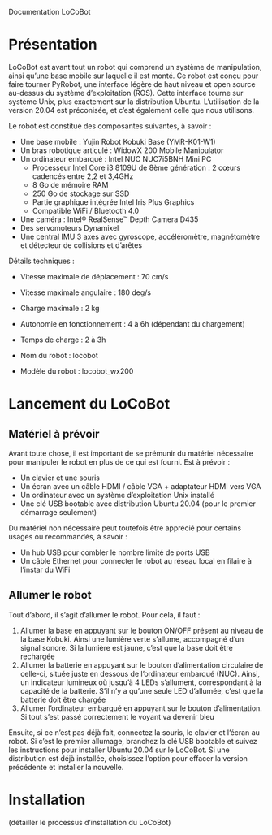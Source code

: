 ﻿Documentation LoCoBot
# **Présentation**
LoCoBot est avant tout un robot qui comprend un système de manipulation, ainsi qu’une base mobile sur laquelle il est monté. Ce robot est conçu pour faire tourner PyRobot, une interface légère de haut niveau et open source au-dessus du système d’exploitation (ROS). Cette interface tourne sur système Unix, plus  exactement sur la distribution Ubuntu. L’utilisation de la version 20.04 est préconisée, et c’est également celle que nous utilisons.

Le robot est constitué des composantes suivantes, à savoir :

- Une base mobile : Yujin Robot Kobuki Base (YMR-K01-W1)
- Un bras robotique articulé : WidowX 200 Mobile Manipulator
- Un ordinateur embarqué : Intel NUC NUC7i5BNH Mini PC
  - Processeur Intel Core i3 8109U de 8ème génération : 2 cœurs cadencés entre 2,2 et 3,4GHz
  - 8 Go de mémoire RAM
  - 250 Go de stockage sur SSD
  - Partie graphique intégrée Intel Iris Plus Graphics
  - Compatible WiFi / Bluetooth 4.0
- Une caméra : Intel® RealSense™ Depth Camera D435
- Des servomoteurs Dynamixel
- Une central IMU 3 axes avec gyroscope, accéléromètre, magnétomètre et détecteur de collisions et d’arêtes

Détails techniques :

- Vitesse maximale de déplacement : 70 cm/s
- Vitesse maximale angulaire : 180 deg/s
- Charge maximale : 2 kg
- Autonomie en fonctionnement : 4 à 6h (dépendant du chargement)
- Temps de charge : 2 à 3h

- Nom du robot : locobot
- Modèle du robot : locobot\_wx200
# **Lancement du LoCoBot**
## **Matériel à prévoir**
Avant toute chose, il est important de se prémunir du matériel nécessaire pour manipuler le robot en plus de ce qui est fourni. Est à prévoir :

- Un clavier et une souris
- Un écran avec un câble HDMI / câble VGA + adaptateur HDMI vers VGA
- Un ordinateur avec un système d’exploitation Unix installé
- Une clé USB bootable avec distribution Ubuntu 20.04 (pour le premier démarrage seulement)

Du matériel non nécessaire peut toutefois être apprécié pour certains usages ou recommandés, à savoir :

- Un hub USB pour combler le nombre limité de ports USB
- Un câble Ethernet pour connecter le robot au réseau local en filaire à l’instar du WiFi
## **Allumer le robot**
Tout d’abord, il s’agit d’allumer le robot. Pour cela, il faut :

1. Allumer la base en appuyant sur le bouton ON/OFF présent au niveau de la base Kobuki. Ainsi une lumière verte s’allume, accompagné d’un signal sonore. Si la lumière est jaune, c’est que la base doit être rechargée
1. Allumer la batterie en appuyant sur le bouton d’alimentation circulaire de celle-ci, située juste en dessous de l’ordinateur embarqué (NUC). Ainsi, un indicateur lumineux où jusqu’à 4 LEDs s’allument, correspondant à la capacité de la batterie. S’il n’y a qu’une seule LED d’allumée, c’est que la batterie doit être chargée
1. Allumer l’ordinateur embarqué en appuyant sur le bouton d’alimentation. Si tout s’est passé correctement le voyant va devenir bleu

Ensuite, si ce n’est pas déjà fait, connectez la souris, le clavier et l’écran au robot. Si c’est le premier allumage, branchez la clé USB bootable et suivez les instructions pour installer Ubuntu 20.04 sur le LoCoBot. Si une distribution est déjà installée, choisissez l’option pour effacer la version précédente et installer la nouvelle. 
# **Installation**
(détailler le processus d’installation du LoCoBot)
